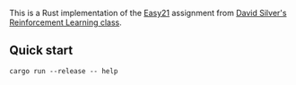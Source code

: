 This is a Rust implementation of the [Easy21][] assignment from
[David Silver's Reinforcement Learning class][class].

## Quick start

```
cargo run --release -- help
```

[Easy21]: http://www0.cs.ucl.ac.uk/staff/d.silver/web/Teaching_files/Easy21-Johannes.pdf
[class]: http://www0.cs.ucl.ac.uk/staff/d.silver/web/Teaching.html
